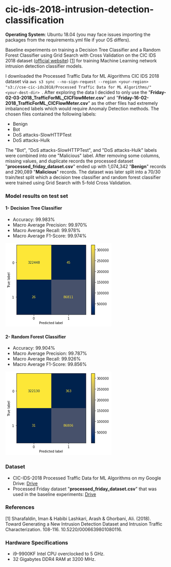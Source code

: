 # cic-ids-2018-intrusion-detection-classification
__Operating System__: Ubuntu 18.04 (you may face issues importing the packages from the requirements.yml file if your OS differs).

Baseline experiments on training a Decision Tree Classifier and a Random Forest Classifier using Grid Search with Cross Validation on the CIC IDS 2018 dataset ([official website](https://www.unb.ca/cic/datasets/ids-2018.html)) [[1](#references)] for training Machine Learning network intrusion detection classifier models.

I downloaded the Processed Traffic Data for ML Algorithms CIC IDS 2018 dataset via ```aws s3 sync --no-sign-request --region <your-region> "s3://cse-cic-ids2018/Processed Traffic Data for ML Algorithms/" <your-dest-dir> ```. After exploring the data I decided to only use the "__Friday-02-03-2018_TrafficForML_CICFlowMeter.csv__" and "__Friday-16-02-2018_TrafficForML_CICFlowMeter.csv__" as the other files had extremely imbalanced labels which would require Anomaly Detection methods. The chosen files contained the following labels:
* Benign
* Bot
* DoS attacks-SlowHTTPTest
* DoS attacks-Hulk

The "Bot", "DoS attacks-SlowHTTPTest", and "DoS attacks-Hulk" labels were combined into one "Malicious" label. After removing some columns, missing values, and duplicate records the processed dataset "__processed_friday_dataset.csv__" ended up with 1,074,342 "__Benign__" records and 290,089 "__Malicious__" records. The dataset was later split into a 70/30 train/test split which a decision tree classifier and random forest classifier were trained using Grid Search with 5-fold Cross Validation.

### Model results on test set
#### 1- Decision Tree Classifier
* Accuracy: 99.983%
* Macro Average Precision: 99.970%
* Macro Average Recall: 99.978%
* Macro Average F1-Score: 99.974%

![decision-tree-confusion-matrix](trained_models_confusion_matrix_plots_on_test_set/decision_tree_cm.png "Decision Tree Confusion Matrix")

#### 2- Random Forest Classifier
* Accuracy: 99.904%
* Macro Average Precision: 99.787%
* Macro Average Recall: 99.926%
* Macro Average F1-Score: 99.856%

![random-forest-confusion-matrix](trained_models_confusion_matrix_plots_on_test_set/random_forest_cm.png "Random Forest Confusion Matrix")

### Dataset
* CIC-IDS-2018 Processed Traffic Data for ML Algorithms on my Google Drive: [Drive](https://drive.google.com/file/d/1cJECqTj7ExPuwCddrCPB5RTnuk5NKvCF/view?usp=sharing)
* Processed Friday dataset "__processed_friday_dataset.csv__" that was used in the baseline experiments: [Drive](https://drive.google.com/file/d/1PaRrET5dDzJPFwGa7bUMmIwjQmE9otTb/view?usp=sharing)

### References
[1] Sharafaldin, Iman & Habibi Lashkari, Arash & Ghorbani, Ali. (2018). Toward Generating a New Intrusion Detection Dataset and Intrusion Traffic Characterization. 108-116. 10.5220/0006639801080116.

### Hardware Specifications
* i9-9900KF Intel CPU overclocked to 5 GHz.
* 32 Gigabytes DDR4 RAM at 3200 MHz.

